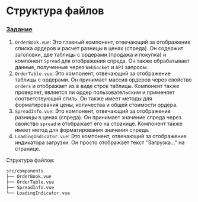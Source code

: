 # Структура файлов

### [Задание](./doc/README.md)

1. `OrderBook.vue`: Это главный компонент, отвечающий за отображение списка ордеров и расчет разницы в ценах (спреда). Он содержит заголовки, две таблицы с ордерами (продажа и покупка) и компонент `Spread` для отображения спреда. Он также обрабатывает данные, полученные через `WebSocket` и `API` запросы.
2. `OrderTable.vue`: Это компонент, отвечающий за отображение таблицы с ордерами. Он принимает массив ордеров через свойство `orders` и отображает их в виде строк таблицы. Компонент также проверяет, является ли ордер пользовательским и применяет соответствующий стиль. Он также имеет методы для форматирования цены, количества и общей стоимости ордера.
3. `SpreadInfo.vue`: Это компонент, отвечающий за отображение разницы в ценах (спреда). Он принимает значение спреда через свойство `spread` и отображает его на странице. Компонент также имеет метод для форматирования значения спреда.
4. `LoadingIndicator.vue`: Это компонент, отвечающий за отображение индикатора загрузки. Он просто отображает текст "Загрузка..." на странице.

Структура файлов:

```bash
src/components
├── OrderBook.vue
├── OrderTable.vue
├── SpreadInfo.vue
└── LoadingIndicator.vue
```
